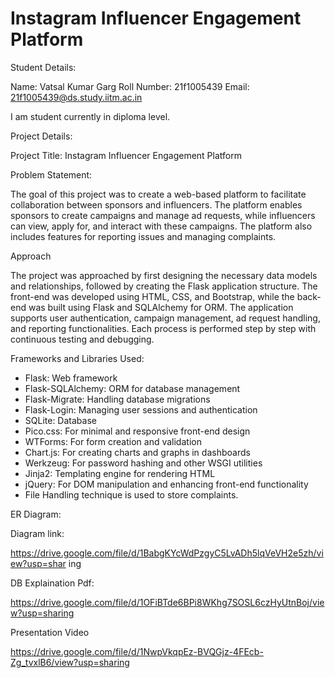# Instagram Influencer Engagement Platform 

Student Details: 

Name: Vatsal Kumar Garg 
Roll Number: 21f1005439 
Email: 21f1005439@ds.study.iitm.ac.in 

I am student currently in diploma level. 

Project Details: 

Project Title: Instagram Influencer Engagement Platform 

Problem Statement: 

The goal of this project was to create a web-based platform to facilitate collaboration 
between sponsors and influencers. The platform enables sponsors to create campaigns and 
manage ad requests, while influencers can view, apply for, and interact with these 
campaigns. The platform also includes features for reporting issues and managing 
complaints. 

Approach 

The project was approached by first designing the necessary data models and relationships, 
followed by creating the Flask application structure. The front-end was developed using 
HTML, CSS, and Bootstrap, while the back-end was built using Flask and SQLAlchemy for 
ORM. The application supports user authentication, campaign management, ad request 
handling, and reporting functionalities. Each process is performed step by step with 
continuous testing and debugging. 

Frameworks and Libraries Used:

- Flask: Web framework
- Flask-SQLAlchemy: ORM for database management
- Flask-Migrate: Handling database migrations
- Flask-Login: Managing user sessions and authentication
- SQLite: Database
- Pico.css: For minimal and responsive front-end design 
- WTForms: For form creation and validation
- Chart.js: For creating charts and graphs in dashboards
- Werkzeug: For password hashing and other WSGI utilities
- Jinja2: Templating engine for rendering HTML
- jQuery: For DOM manipulation and enhancing front-end functionality
- File Handling technique is used to store complaints. 

ER Diagram: 

Diagram link:  

https://drive.google.com/file/d/1BabgKYcWdPzgyC5LvADh5lqVeVH2e5zh/view?usp=shar
 ing 

DB Explaination Pdf:

https://drive.google.com/file/d/1OFiBTde6BPi8WKhg7SOSL6czHyUtnBoj/view?usp=sharing
 
 Presentation Video 

https://drive.google.com/file/d/1NwpVkqpEz-BVQGjz-4FEcb-Zg_tvxlB6/view?usp=sharing 
